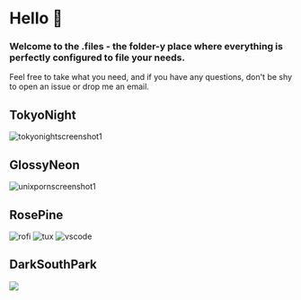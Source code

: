 # Hello :wave:
### Welcome to the .files - the folder-y place where everything is perfectly configured to file your needs.
Feel free to take what you need, and if you have any questions, don't be shy to open an issue or drop me an email.

## TokyoNight
![tokyonightscreenshot1](https://user-images.githubusercontent.com/49836430/226100248-3870901e-1172-459f-a6dc-d02800d616f4.png)

## GlossyNeon
![unixpornscreenshot1](https://user-images.githubusercontent.com/49836430/226100223-93c731f7-4431-4ea7-ab75-95c5453c1609.png)

## RosePine
![rofi](https://user-images.githubusercontent.com/49836430/226100276-822f3179-dadf-436d-8ad7-57ddc6dfcdc7.png)
![tux](https://user-images.githubusercontent.com/49836430/226100278-6c976451-cf7c-41fe-8917-cf9cfa9eb36d.png)
![vscode](https://user-images.githubusercontent.com/49836430/226100279-d09922e1-30eb-44ee-8df4-19b587e6086e.png)

## DarkSouthPark
<img src="https://user-images.githubusercontent.com/49836430/151813053-c85e0a12-911e-4e47-a508-0f425f0f3dc7.png">
